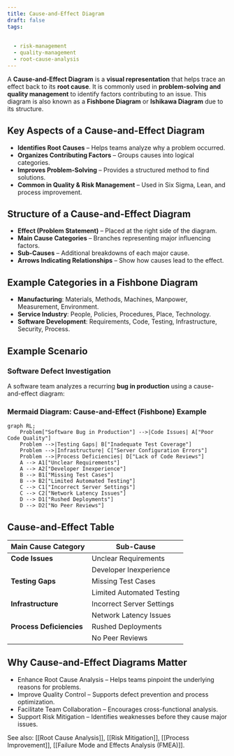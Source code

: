 ```yaml
---
title: Cause-and-Effect Diagram
draft: false
tags:
  
  
  - risk-management
  - quality-management
  - root-cause-analysis
---
```


A **Cause-and-Effect Diagram** is a **visual representation** that helps trace an effect back to its **root cause**. It is commonly used in **problem-solving and quality management** to identify factors contributing to an issue. This diagram is also known as a **Fishbone Diagram** or **Ishikawa Diagram** due to its structure.

## Key Aspects of a Cause-and-Effect Diagram
- **Identifies Root Causes** – Helps teams analyze why a problem occurred.
- **Organizes Contributing Factors** – Groups causes into logical categories.
- **Improves Problem-Solving** – Provides a structured method to find solutions.
- **Common in Quality & Risk Management** – Used in Six Sigma, Lean, and process improvement.

## Structure of a Cause-and-Effect Diagram
- **Effect (Problem Statement)** – Placed at the right side of the diagram.
- **Main Cause Categories** – Branches representing major influencing factors.
- **Sub-Causes** – Additional breakdowns of each major cause.
- **Arrows Indicating Relationships** – Show how causes lead to the effect.

## Example Categories in a Fishbone Diagram
- **Manufacturing**: Materials, Methods, Machines, Manpower, Measurement, Environment.
- **Service Industry**: People, Policies, Procedures, Place, Technology.
- **Software Development**: Requirements, Code, Testing, Infrastructure, Security, Process.

## Example Scenario

### **Software Defect Investigation**
A software team analyzes a recurring **bug in production** using a cause-and-effect diagram:

### **Mermaid Diagram: Cause-and-Effect (Fishbone) Example**
```mermaid
graph RL;
    Problem["Software Bug in Production"] -->|Code Issues| A["Poor Code Quality"]
    Problem -->|Testing Gaps| B["Inadequate Test Coverage"]
    Problem -->|Infrastructure| C["Server Configuration Errors"]
    Problem -->|Process Deficiencies| D["Lack of Code Reviews"]
    A --> A1["Unclear Requirements"]
    A --> A2["Developer Inexperience"]
    B --> B1["Missing Test Cases"]
    B --> B2["Limited Automated Testing"]
    C --> C1["Incorrect Server Settings"]
    C --> C2["Network Latency Issues"]
    D --> D1["Rushed Deployments"]
    D --> D2["No Peer Reviews"]
```
## Cause-and-Effect Table

| Main Cause Category     | Sub-Cause |
|------------------------|--------------------------------|
| **Code Issues**        | Unclear Requirements |
|                        | Developer Inexperience |
| **Testing Gaps**       | Missing Test Cases |
|                        | Limited Automated Testing |
| **Infrastructure**     | Incorrect Server Settings |
|                        | Network Latency Issues |
| **Process Deficiencies** | Rushed Deployments |
|                        | No Peer Reviews |


## Why Cause-and-Effect Diagrams Matter

- Enhance Root Cause Analysis – Helps teams pinpoint the underlying reasons for problems.
- Improve Quality Control – Supports defect prevention and process optimization.
- Facilitate Team Collaboration – Encourages cross-functional analysis.
- Support Risk Mitigation – Identifies weaknesses before they cause major issues.

See also: [[Root Cause Analysis]], [[Risk Mitigation]], [[Process Improvement]], [[Failure Mode and Effects Analysis (FMEA)]].
